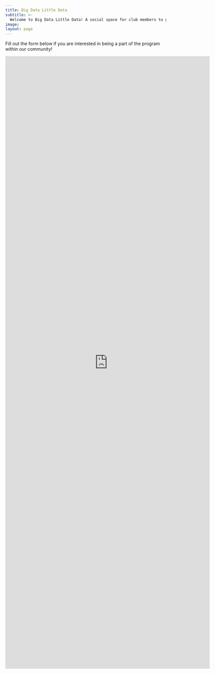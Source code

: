 ```yaml
---
title: Big Data Little Data
subtitle: >-
  Welcome to Big Data Little Data! A social space for club members to get to know one another as we all strive towards our common Data Science goals!
image:
layout: page
---
```


Fill out the form below if you are interested in being a part of the program within our community!

<iframe src="https://docs.google.com/forms/d/e/1FAIpQLSewKOJR9b_MuNUMpKDtsgZsBttAC90aP-zuYfWCqvQ4A2xuPw/viewform?embedded=true" width="640" height="1915" frameborder="0" marginheight="0" marginwidth="0">Loading…</iframe>
